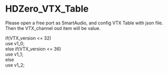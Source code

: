 # HDZero_VTX_Table
Please open a free port as SmartAudio, and config VTX Table with json file.  
Then the VTX_channel osd item will be value.  

if(VTX_version <= 32)  
	use v1_0;  
else if(VTX_version <= 36)  
	use v1_1;  
else  
	use v1_2;  
